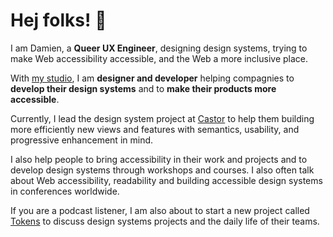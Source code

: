 # Hej folks! 👋

I am Damien, a **Queer UX Engineer**, designing design systems, trying to make Web accessibility accessible, and the Web a more inclusive place.

With [my studio](https://raccoon.studio), I am **designer and developer** helping compagnies to **develop their design systems** and to **make their products more accessible**.

Currently, I lead the design system project at [Castor](https://castoredc.com) to help them building more efficiently new views and features with semantics, usability, and progressive enhancement in mind.

I also help people to bring accessibility in their work and projects and to develop design systems through workshops and courses. 
I also often talk about Web accessibility, readability and building accessible design systems in conferences worldwide.

If you are a podcast listener, I am also about to start a new project called [Tokens](https://podcast.tokens.systems) to discuss design systems projects and the daily life of their teams.
